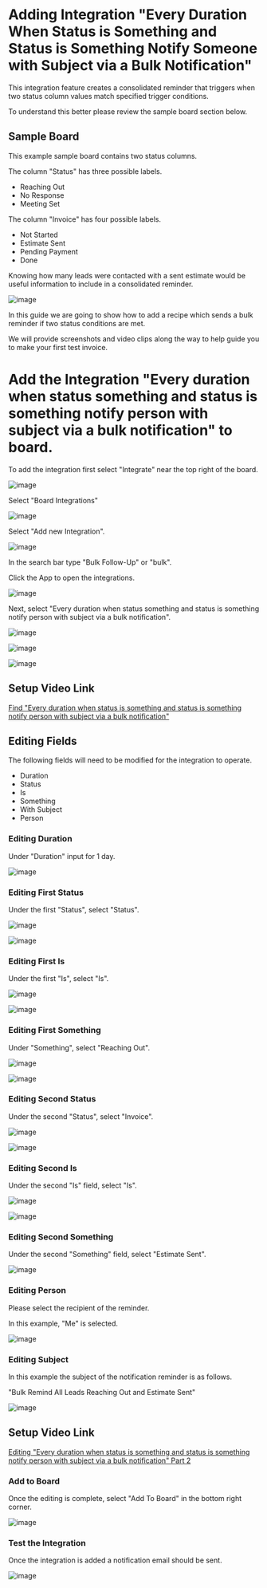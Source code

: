 # Adding Integration "Every Duration When Status is Something and Status is Something Notify Someone with Subject via a Bulk Notification"

This integration feature creates a consolidated reminder that triggers when two status column values match specified trigger conditions. 

To understand this better please review the sample board section below. 


## Sample Board 

This example sample board contains two status columns. 

The column "Status" has three possible labels.

- Reaching Out 
- No Response 
- Meeting Set 

The column "Invoice" has four possible labels.

- Not Started 
- Estimate Sent
- Pending Payment 
- Done

Knowing how many leads were contacted with a sent estimate would be useful information to include in a consolidated reminder. 

![image](/img/addingintegrationfolder/bulk34.png)


In this guide we are going to show how to add a recipe which sends a bulk reminder if two status conditions are met.

We will provide screenshots and video clips along the way to help guide you to make your first test invoice.


# Add the Integration "Every duration when status something and status is something notify person with subject via a bulk notification" to board. 
 

To add the integration first select "Integrate" near the top right of the board. 

![image](/img/addingintegrationfolder/bulk59.png)

Select "Board Integrations"
 
![image](/img/addingintegrationfolder/bulk39.png)

Select "Add new Integration".

![image](/img/addingintegrationfolder/bulk37.png)

In the search bar type "Bulk Follow-Up" or "bulk".

Click the App to open the integrations. 

![image](/img/addingintegrationfolder/bulk38.png)

Next, select "Every duration when status something and status is something notify person with subject via a bulk notification".


![image](/img/addingintegrationfolder/bulk40.1.png)

![image](/img/addingintegrationfolder/bulk41.png)

![image](/img/addingintegrationfolder/bulk42.png)


## Setup Video Link 

[Find "Every duration when status is something and status is something notify person with subject via a bulk notification"](https://youtu.be/-6mnpSC9vFE)

## Editing Fields 

The following fields will need to be modified for the integration to operate.

- Duration
- Status 
- Is 
- Something 
- With Subject  
- Person 

### Editing Duration

Under "Duration" input for 1 day.

![image](/img/addingintegrationfolder/bulk43.png)


### Editing First Status 

Under the first "Status", select "Status".

![image](/img/addingintegrationfolder/bulk44.png)

![image](/img/addingintegrationfolder/bulk45.png)

### Editing First Is

Under the first "Is", select "Is".

![image](/img/addingintegrationfolder/bulk46.png)

![image](/img/addingintegrationfolder/bulk47.png)


### Editing First Something

Under "Something", select "Reaching Out".

![image](/img/addingintegrationfolder/bulk48.png)

![image](/img/addingintegrationfolder/bulk49.png)




### Editing Second Status 

Under the second "Status", select "Invoice". 

![image](/img/addingintegrationfolder/bulk50.png)

![image](/img/addingintegrationfolder/bulk51.png)



### Editing Second Is 

Under the second "Is" field, select "Is".

![image](/img/addingintegrationfolder/bulk52.png)

![image](/img/addingintegrationfolder/bulk53.png)


### Editing Second Something 

Under the second "Something" field, select "Estimate Sent". 

![image](/img/addingintegrationfolder/bulk54.png)


### Editing Person

Please select the recipient of the reminder. 

In this example, "Me" is selected. 

![image](/img/addingintegrationfolder/bulk55.png)

### Editing Subject 

In this example the subject of the notification reminder is as follows. 

"Bulk Remind All Leads Reaching Out and Estimate Sent"

![image](/img/addingintegrationfolder/bulk56.png)


## Setup Video Link 

[Editing "Every duration when status is something and status is something notify person with subject via a bulk notification" Part 2](https://youtu.be/hf7krDJ_Bo0)

### Add to Board

Once the editing is complete, select "Add To Board" in the bottom right corner. 

![image](/imgaddingintegrationfolder/bulk57.png)

### Test the Integration

Once the integration is added a notification email should be sent.

![image](/img/addingintegrationfolder/bulk58.png)
